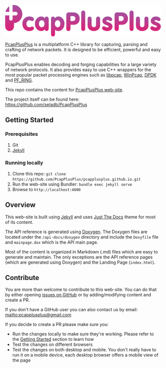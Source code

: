 [![PcapPlusPlus Logo](/resources/logo_color.png)](https://pcapplusplus.github.io)

[PcapPlusPlus](https://pcapplusplus.github.io) is a multiplatform C++ library for capturing, parsing and crafting of network packets. It is designed to be efficient, powerful and easy to use.

PcapPlusPlus enables decoding and forging capabilities for a large variety of network protocols. It also provides easy to use C++ wrappers for the most popular packet processing engines such as [libpcap](https://www.tcpdump.org/), [WinPcap](https://www.winpcap.org/), [DPDK](https://www.dpdk.org/) and [PF_RING](https://www.ntop.org/products/packet-capture/pf_ring/).

This repo contains the content for [PcapPlusPlus web-site](https://pcapplusplus.github.io).

The project itself can be found here: <https://github.com/seladb/PcapPlusPlus>

## Getting Started

### Prerequisites

1. Git
2. [Jekyll](https://jekyllrb.com/docs/installation/)

### Running locally

1. Clone this repo: `git clone https://github.com/PcapPlusPlus/pcapplusplus.github.io.git`
2. Run the web-site using Bundler: `bundle exec jekyll serve`
3. Browse to `http://localhost:4000`

## Overview

This web-site is built using [Jekyll](https://jekyllrb.com/) and uses [Just The Docs](https://pmarsceill.github.io/just-the-docs/) theme for most of its content.

The API reference is generated using [Doxygen](http://www.doxygen.nl/). The Doxygen files are located under the `/api-docs/doxygen` directory and include the `Doxyfile` file and `mainpage.dox` which is the API main page.

Most of the content is organized in Markdown (.md) files which are easy to generate and maintain. The only exceptions are the API reference pages (which are generated using Doxygen) and the Landing Page (`index.html`).

## Contribute

You are more than welcome to contribute to this web-site. You can do that by either opening [issues on GitHub](https://github.com/PcapPlusPlus/pcapplusplus.github.io/issues) or by adding/modifying content and create a PR.

If you don't have a GitHub user you can also contact us by email: <mailto:pcapplusplus@gmail.com>

If you decide to create a PR please make sure you:

- Run the changes locally to make sure they're working. Please refer to the [Getting Started](#getting-started) section to learn how
- Test the changes on different browsers
- Test the changes on both desktop and mobile. You don't really have to run it on a mobile device, each desktop browser offers a mobile view of the page
